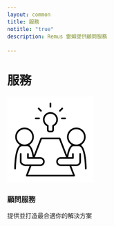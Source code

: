 ```yaml
---
layout: common
title: 服務
notitle: "true"
description: Remus 雷姆提供顧問服務

---
```


<h1 class="mainTitle services">服務</h1>

<div class="service-cards">
    <a id= "consulting-link" class="card">
        <img src="/assets/img/docs/services/consulting-icon.png" alt="consulting">
        <h3 class="title">顧問服務</h3>
        <p>提供並打造最合適你的解決方案</p>
    </a>
</div>

<div id="consultingContent" style="display: none;"></div>
